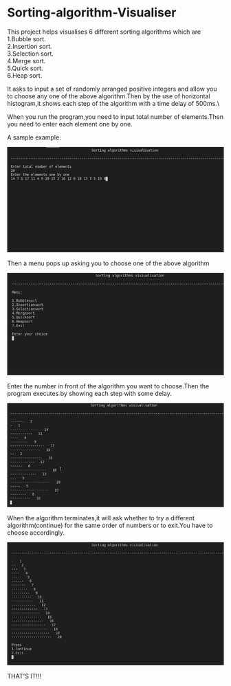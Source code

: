 # Sorting-algorithm-Visualiser

This project helps visualises 6 different sorting algorithms which are\
1.Bubble sort.\
2.Insertion sort.\
3.Selection sort.\
4.Merge sort.\
5.Quick sort.\
6.Heap sort.

It asks to input a set of randomly arranged positive integers and allow you to choose any one of the above algorithm.Then by the use of horizontal histogram,it shows each step of the algorithm with a time delay of 500ms.\

When you run the program,you need to input total number of elements.Then you need to enter each element one by one.

A sample example:

![](Images/sti2.png)


Then a menu pops up asking you to choose one of the above algorithm

![](Images/sti3.png)

Enter the number in front of the algorithm you want to choose.Then the program executes by showing each step with some delay.

![](Images/Sortinggif.gif)

When the algorithm terminates,it will ask whether to try a different algorithm(continue) for the same order of numbers or to exit.You have to choose accordingly.

![](Images/sti4.png)

THAT'S IT!!!
